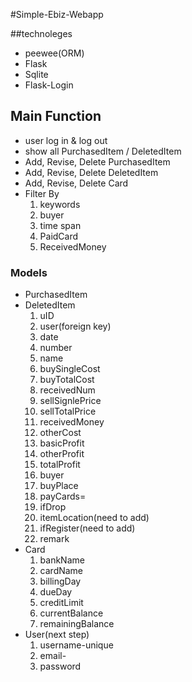 #Simple-Ebiz-Webapp

##technoleges
* peewee(ORM)
* Flask
* Sqlite
* Flask-Login

## Main Function
* user log in & log out
* show all PurchasedItem / DeletedItem 
* Add, Revise, Delete PurchasedItem
* Add, Revise, Delete DeletedItem
* Add, Revise, Delete Card
* Filter By
	1. keywords
	2. buyer
	3. time span
	4. PaidCard
	5. ReceivedMoney

### Models
* PurchasedItem
* DeletedItem
	1. uID
	2. user(foreign key)
	2. date
	1. number
	1. name
	1. buySingleCost
	1. buyTotalCost
	1. receivedNum
	1. sellSignlePrice 
	1. sellTotalPrice 
	1. receivedMoney 
	1. otherCost 
	1. basicProfit 
	1. otherProfit 
	1. totalProfit 
	1. buyer
	1. buyPlace 
	1. payCards=
	1. ifDrop 
	2. itemLocation(need to add)
	3. ifRegister(need to add)
	4. remark
* Card
	1. bankName
	2. cardName
	3. billingDay
	4. dueDay
	3. creditLimit
	5. currentBalance
	6. remainingBalance
* User(next step)
	1. username-unique
	2. email-
	3. password



